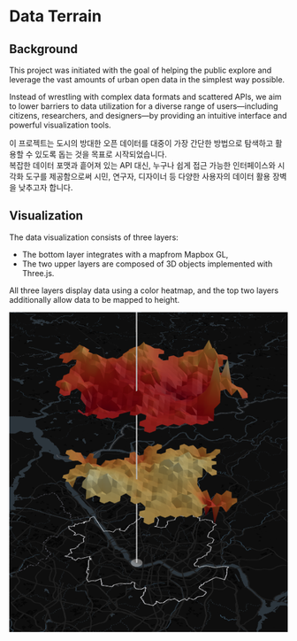 # Data Terrain

## Background

This project was initiated with the goal of helping the public explore and leverage the vast amounts of urban open data in the simplest way possible. <br/>

Instead of wrestling with complex data formats and scattered APIs, we aim to lower barriers to data utilization for a diverse range of users—including citizens, researchers, and designers—by providing an intuitive interface and powerful visualization tools.

이 프로젝트는 도시의 방대한 오픈 데이터를 대중이 가장 간단한 방법으로 탐색하고 활용할 수 있도록 돕는 것을 목표로 시작되었습니다. <br/>
복잡한 데이터 포맷과 흩어져 있는 API 대신, 누구나 쉽게 접근 가능한 인터페이스와 시각화 도구를 제공함으로써 시민, 연구자, 디자이너 등 다양한 사용자의 데이터 활용 장벽을 낮추고자 합니다.

## Visualization

The data visualization consists of three layers:

- The bottom layer integrates with a mapfrom Mapbox GL,
- The two upper layers are composed of 3D objects implemented with Three.js.

All three layers display data using a color heatmap, and the top two layers additionally allow data to be mapped to height.

![Visualization example](image/example1.png)
